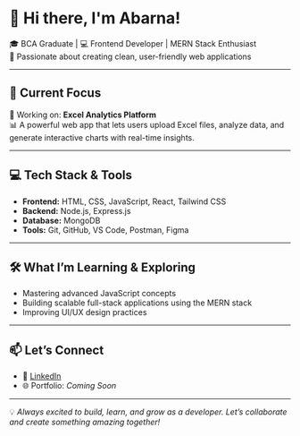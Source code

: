 # 👋 Hi there, I'm Abarna!

🎓 BCA Graduate | 💻 Frontend Developer | MERN Stack Enthusiast  
🌟 Passionate about creating clean, user-friendly web applications  

---

## 🚀 Current Focus
🔨 Working on: **Excel Analytics Platform**  
📊 A powerful web app that lets users upload Excel files, analyze data, and generate interactive charts with real-time insights.

---

## 💻 Tech Stack & Tools
- **Frontend:** HTML, CSS, JavaScript, React, Tailwind CSS  
- **Backend:** Node.js, Express.js  
- **Database:** MongoDB  
- **Tools:** Git, GitHub, VS Code, Postman, Figma

---

## 🛠️ What I’m Learning & Exploring
- Mastering advanced JavaScript concepts  
- Building scalable full-stack applications using the MERN stack  
- Improving UI/UX design practices  

---

## 📫 Let’s Connect
- 🔗 [LinkedIn](https://www.linkedin.com/in/abarna-vijay)
- 🌐 Portfolio: *Coming Soon*

---

💡 *Always excited to build, learn, and grow as a developer. Let’s collaborate and create something amazing together!*

